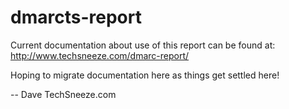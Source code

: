 # dmarcts-report

Current documentation about use of this report can be found at: http://www.techsneeze.com/dmarc-report/

Hoping to migrate documentation here as things get settled here!

--
Dave
TechSneeze.com
